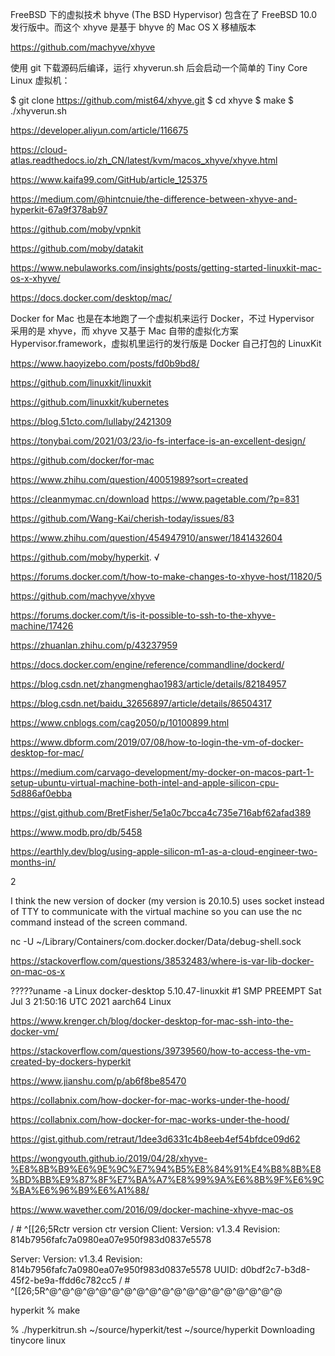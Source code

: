 
FreeBSD 下的虚拟技术 bhyve (The BSD Hypervisor) 包含在了 FreeBSD 10.0 发行版中。而这个 xhyve 是基于 bhyve 的 Mac OS X 移植版本

https://github.com/machyve/xhyve

使用 git 下载源码后编译，运行 xhyverun.sh 后会启动一个简单的 Tiny Core Linux 虚拟机：

$ git clone https://github.com/mist64/xhyve.git
$ cd xhyve
$ make
$ ./xhyverun.sh

https://developer.aliyun.com/article/116675

https://cloud-atlas.readthedocs.io/zh_CN/latest/kvm/macos_xhyve/xhyve.html

https://www.kaifa99.com/GitHub/article_125375

https://medium.com/@hintcnuie/the-difference-between-xhyve-and-hyperkit-67a9f378ab97


https://github.com/moby/vpnkit

https://github.com/moby/datakit


https://www.nebulaworks.com/insights/posts/getting-started-linuxkit-mac-os-x-xhyve/

https://docs.docker.com/desktop/mac/

Docker for Mac 也是在本地跑了一个虚拟机来运行 Docker，不过 Hypervisor 采用的是 xhyve，而 xhyve 又基于 Mac 自带的虚拟化方案 Hypervisor.framework，虚拟机里运行的发行版是 Docker 自己打包的 LinuxKit

https://www.haoyizebo.com/posts/fd0b9bd8/

https://github.com/linuxkit/linuxkit

https://github.com/linuxkit/kubernetes

https://blog.51cto.com/lullaby/2421309

https://tonybai.com/2021/03/23/io-fs-interface-is-an-excellent-design/


https://github.com/docker/for-mac


https://www.zhihu.com/question/40051989?sort=created

https://cleanmymac.cn/download
https://www.pagetable.com/?p=831


https://github.com/Wang-Kai/cherish-today/issues/83

https://www.zhihu.com/question/454947910/answer/1841432604


https://github.com/moby/hyperkit. √


https://forums.docker.com/t/how-to-make-changes-to-xhyve-host/11820/5

https://github.com/machyve/xhyve


https://forums.docker.com/t/is-it-possible-to-ssh-to-the-xhyve-machine/17426


https://zhuanlan.zhihu.com/p/43237959

https://docs.docker.com/engine/reference/commandline/dockerd/

https://blog.csdn.net/zhangmenghao1983/article/details/82184957

https://blog.csdn.net/baidu_32656897/article/details/86504317


https://www.cnblogs.com/cag2050/p/10100899.html


https://www.dbform.com/2019/07/08/how-to-login-the-vm-of-docker-desktop-for-mac/

https://medium.com/carvago-development/my-docker-on-macos-part-1-setup-ubuntu-virtual-machine-both-intel-and-apple-silicon-cpu-5d886af0ebba

https://gist.github.com/BretFisher/5e1a0c7bcca4c735e716abf62afad389


https://www.modb.pro/db/5458

https://earthly.dev/blog/using-apple-silicon-m1-as-a-cloud-engineer-two-months-in/



2

I think the new version of docker (my version is 20.10.5) uses socket instead of TTY to communicate with the virtual machine so you can use the nc command instead of the screen command.

nc -U ~/Library/Containers/com.docker.docker/Data/debug-shell.sock


https://stackoverflow.com/questions/38532483/where-is-var-lib-docker-on-mac-os-x


?????uname -a
Linux docker-desktop 5.10.47-linuxkit #1 SMP PREEMPT Sat Jul 3 21:50:16 UTC 2021 aarch64 Linux

https://www.krenger.ch/blog/docker-desktop-for-mac-ssh-into-the-docker-vm/


https://stackoverflow.com/questions/39739560/how-to-access-the-vm-created-by-dockers-hyperkit



https://www.jianshu.com/p/ab6f8be85470



https://collabnix.com/how-docker-for-mac-works-under-the-hood/

https://collabnix.com/how-docker-for-mac-works-under-the-hood/

https://gist.github.com/retraut/1dee3d6331c4b8eeb4ef54bfdce09d62

https://wongyouth.github.io/2019/04/28/xhyve-%E8%8B%B9%E6%9E%9C%E7%94%B5%E8%84%91%E4%B8%8B%E8%BD%BB%E9%87%8F%E7%BA%A7%E8%99%9A%E6%8B%9F%E6%9C%BA%E6%96%B9%E6%A1%88/

https://www.wavether.com/2016/09/docker-machine-xhyve-mac-os


/ # ^[[26;5Rctr version
ctr version
Client:
  Version:  v1.3.4
  Revision: 814b7956fafc7a0980ea07e950f983d0837e5578

Server:
  Version:  v1.3.4
  Revision: 814b7956fafc7a0980ea07e950f983d0837e5578
  UUID: d0bdf2c7-b3d8-45f2-be9a-ffdd6c782cc5
/ # ^[[26;5R^@^@^@^@^@^@^@^@^@^@^@^@^@^@^@^@^@^@^@


 hyperkit % make
 
 % ./hyperkitrun.sh
~/source/hyperkit/test ~/source/hyperkit
Downloading tinycore linux

